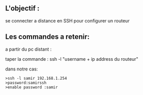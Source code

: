## L'objectif :
se connecter a distance en SSH pour configurer un routeur 


## Les commandes a retenir:

a partir du pc distant :

taper la commande : ssh -l "username + ip address du routeur"

dans notre cas:

```
>ssh -l samir 192.168.1.254
>password:samirssh
>enable password :samir
```
